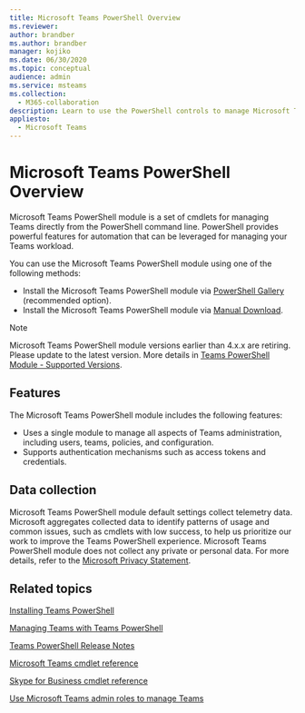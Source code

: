 ```yaml
---
title: Microsoft Teams PowerShell Overview
ms.reviewer: 
author: brandber
ms.author: brandber
manager: kojiko
ms.date: 06/30/2020
ms.topic: conceptual
audience: admin
ms.service: msteams
ms.collection: 
  - M365-collaboration
description: Learn to use the PowerShell controls to manage Microsoft Teams.
appliesto: 
  - Microsoft Teams
---
```


# Microsoft Teams PowerShell Overview

Microsoft Teams PowerShell module is a set of cmdlets for managing Teams directly from the PowerShell command line. PowerShell provides powerful features for automation that can be leveraged for managing your Teams workload.  

You can use the Microsoft Teams PowerShell module using one of the following methods: 

- Install the Microsoft Teams PowerShell module via [PowerShell Gallery](https://www.powershellgallery.com/packages/MicrosoftTeams) (recommended option). 
- Install the Microsoft Teams PowerShell module via [Manual Download](https://www.powershellgallery.com/packages/MicrosoftTeams). 

> [!NOTE]
> Microsoft Teams PowerShell module versions earlier than 4.x.x are retiring. Please update to the latest version. More details in [Teams PowerShell Module - Supported Versions](teams-powershell-supported-versions).

## Features 

The Microsoft Teams PowerShell module includes the following features: 

- Uses a single module to manage all aspects of Teams administration, including users, teams, policies, and configuration.  
- Supports authentication mechanisms such as access tokens and credentials. 

##  Data collection 

Microsoft Teams PowerShell module default settings collect telemetry data. Microsoft aggregates collected data to identify patterns of usage and common issues, such as cmdlets with low success, to help us prioritize our work to improve the Teams PowerShell experience. Microsoft Teams PowerShell module does not collect any private or personal data. For more details, refer to the [Microsoft Privacy Statement](https://privacy.microsoft.com/privacystatement).

## Related topics

[Installing Teams PowerShell](teams-powershell-install.md)

[Managing Teams with Teams PowerShell](teams-powershell-managing-teams.md)

[Teams PowerShell Release Notes](teams-powershell-release-notes.md)

[Microsoft Teams cmdlet reference](/powershell/teams/?view=teams-ps)

[Skype for Business cmdlet reference](/powershell/skype/intro?view=skype-ps)

[Use Microsoft Teams admin roles to manage Teams](using-admin-roles.md)
